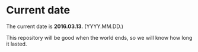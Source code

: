 # Current date

The current date is **2016.03.13.** (YYYY.MM.DD.)

This repository will be good when the world ends, so we will know how long it lasted.